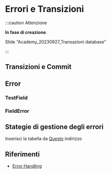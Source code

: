 
# Errori e Transizioni

:::caution Attenzione

**In fase di creazione**.

Slide "Academy_20230927_Transazioni database"

:::

## Transizioni e Commit

## Error
### TestField
### FieldError

## Stategie di gestione degli errori
Inserisci la tabella da [Questo](https://learn.microsoft.com/it-it/dynamics365/business-central/dev-itpro/developer/devenv-al-error-handling#error-handling-strategies) indirizzo

## Riferimenti
* [Error Handling](https://learn.microsoft.com/it-it/dynamics365/business-central/dev-itpro/developer/devenv-al-error-handling) 